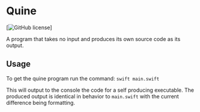 # Quine

[![GitHub license](https://img.shields.io/badge/license-MIT-lightgrey.svg)]

A program that takes no input and produces its own source code as its output.

## Usage
To get the quine program run the command: `swift main.swift`

This will output to the console the code for a self producing executable. The produced output is identical in behavior to `main.swift` with the current difference being formatting.

